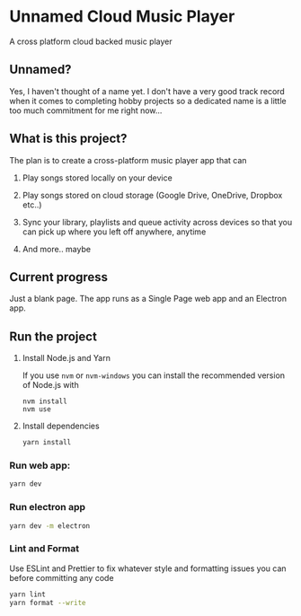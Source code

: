 # Unnamed Cloud Music Player

A cross platform cloud backed music player

## Unnamed?

Yes, I haven't thought of a name yet. I don't have a very good track record when it comes to completing hobby projects so a dedicated name is a little too much commitment for me right now...

## What is this project?

The plan is to create a cross-platform music player app that can

1. Play songs stored locally on your device

2. Play songs stored on cloud storage (Google Drive, OneDrive, Dropbox etc..)

3. Sync your library, playlists and queue activity across devices so that you can pick up where you left off anywhere, anytime

4. And more.. maybe

## Current progress

Just a blank page. The app runs as a Single Page web app and an Electron app.

## Run the project

1. Install Node.js and Yarn

   If you use `nvm` or `nvm-windows` you can install the recommended version of Node.js with

   ```
   nvm install
   nvm use
   ```

2. Install dependencies

   ```sh
   yarn install
   ```

### Run web app:

```sh
yarn dev
```

### Run electron app

```sh
yarn dev -m electron
```

### Lint and Format

Use ESLint and Prettier to fix whatever style and formatting issues you can before committing any code

```sh
yarn lint
yarn format --write
```
